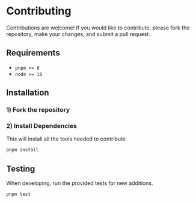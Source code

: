 # Contributing

Contributions are welcome! If you would like to contribute, please fork the repository, make your changes, and submit a pull request.

## Requirements

- `pnpm >= 8`
- `node >= 18`

## Installation

### 1) Fork the repository

### 2) Install Dependencies

This will install all the tools needed to contribute

```bash
pnpm install
```

## Testing

When developing, run the provided tests for new additions.

```bash
pnpm test
```
